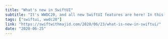 ```yaml
---
title: "What's new in SwiftUI"
subtitle: "It's WWDC20, and all new SwiftUI features are here! In this post, Majid takes a peek at some of these new features. There are some really cool additions in this iteration of SwiftUI, and I particularly like the new way of defining an app's entry point using the new App and Scene protocols."
tags: ["swiftui, wwdc20"]
link: "https://swiftwithmajid.com/2020/06/23/what-is-new-in-swiftui/"
date: "2020-06-25"
---
```

